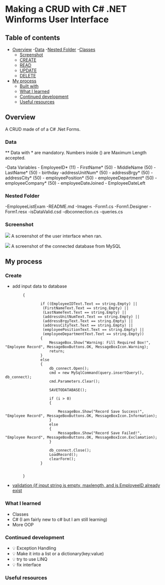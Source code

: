 # Making a CRUD with C# .NET Winforms User Interface

## Table of contents
 
- [Overview](#overview)
  -[Data](#data) 
  -[Nested Folder](#nestedfolder) 
  -[Classes](#classes) 
  - [Screenshot](#screenshot)
  - [CREATE](#links)
  - [READ](#READ)
  - [UPDATE](#update)
  - [DELETE](#delete)
- [My process](#my-process)
  - [Built with](#built-with)
  - [What I learned](#what-i-learned)
  - [Continued development](#continued-development)
  - [Useful resources](#useful-resources)

## Overview

A CRUD made of  of a C# .Net Forms.

### Data
** Data with * are mandatory. Numbers inside () are Maximum Length accepted. 

-Data Variables 
	- EmployeeID* (11)
	- FirstName* (50)
	- MiddleName (50)
	- LastName* (50)
	- birthday 
	-addressUnitNum* (50)
	- addressBrgy* (50)
	- addressCity* (50)
	- employeePosition* (50)
	- employeeDepartment* (50)
	- employeeCompany* (50)
	- employeeDateJoined 
	- EmployeeDateLeft

### Nested Folder
-EmployeeListExam
-README.md
-Images
	-Form1.cs
	-Form1.Designer
	-Form1.resx
	-isDataValid.csd
	-dbconnection.cs
	-queries.cs


### Screenshot
![](screenshots/UserInterface.png)
A screenshot of the user interface when ran. 

![](screenshots/mysql.png)
A screenshot of the connected database from MySQL

## My process

### Create

- add input data to database
```  private void saveButton_Click(object sender, EventArgs e)
        {

                if ((EmployeeIDText.Text == string.Empty) ||
                 (FirstNameText.Text == string.Empty) ||
                 (LastNameText.Text == string.Empty) ||
                 (addressUnitNumText.Text == string.Empty) ||
                 (addressBrgyText.Text == string.Empty) ||
                 (addressCityText.Text == string.Empty) ||
                 (employeePositionText.Text == string.Empty) ||
                 (employeeDepartmentText.Text == string.Empty))
                {
                    MessageBox.Show("Warning: Fill Required Box!", "Employee Record", MessageBoxButtons.OK, MessageBoxIcon.Warning);
                    return;
                }
                else
                {
                    db_connect.Open();
                    cmd = new MySqlCommand(query.insertQuery(), db_connect);
                    cmd.Parameters.Clear();

                    SAVETODATABASE();

                    if (i > 0)
                    {

                        MessageBox.Show("Record Save Success!", "Employee Record", MessageBoxButtons.OK, MessageBoxIcon.Information);
                    }
                    else
                    {
                        MessageBox.Show("Record Save Failed!", "Employee Record", MessageBoxButtons.OK, MessageBoxIcon.Exclamation);
                    }

                    db_connect.Close();
                    LoadRecord();
                    clearForm();
                }


        }
```
- [validation (if input string is empty, maxlength, and is EmployeeID already exist](/queries.cs)

### What I learned

- Classes
- C# (I am fairly new to c# but I am still learning)
- More OOP

### Continued development

- :bulb: Exception Handling
- :bulb: Make it into a list or a dictionary(key:value)
- :bulb: try to use LINQ
- :bulb: fix interface

### Useful resources

